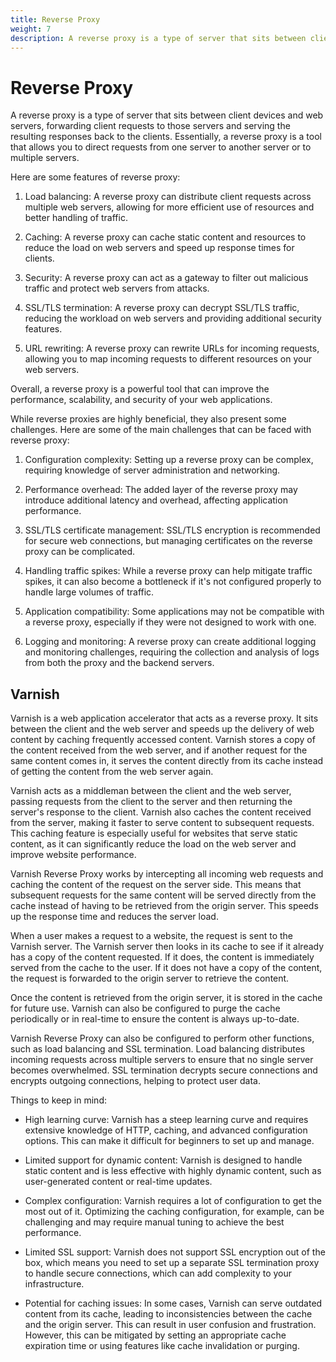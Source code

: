 ```yaml
---
title: Reverse Proxy
weight: 7
description: A reverse proxy is a type of server that sits between client devices and web servers, forwarding client requests to those servers and serving the resulting responses back to the clients. Essentially, a reverse proxy is a tool that allows you to direct requests from one server to another server or to multiple servers.
---
```


# Reverse Proxy

A reverse proxy is a type of server that sits between client devices and web servers, forwarding client requests to those servers and serving the resulting responses back to the clients. Essentially, a reverse proxy is a tool that allows you to direct requests from one server to another server or to multiple servers.

Here are some features of reverse proxy:

1. Load balancing: A reverse proxy can distribute client requests across multiple web servers, allowing for more efficient use of resources and better handling of traffic.

2. Caching: A reverse proxy can cache static content and resources to reduce the load on web servers and speed up response times for clients.

3. Security: A reverse proxy can act as a gateway to filter out malicious traffic and protect web servers from attacks.

4. SSL/TLS termination: A reverse proxy can decrypt SSL/TLS traffic, reducing the workload on web servers and providing additional security features.

5. URL rewriting: A reverse proxy can rewrite URLs for incoming requests, allowing you to map incoming requests to different resources on your web servers.

Overall, a reverse proxy is a powerful tool that can improve the performance, scalability, and security of your web applications.

While reverse proxies are highly beneficial, they also present some challenges. Here are some of the main challenges that can be faced with reverse proxy:

1. Configuration complexity: Setting up a reverse proxy can be complex, requiring knowledge of server administration and networking.

2. Performance overhead: The added layer of the reverse proxy may introduce additional latency and overhead, affecting application performance.

3. SSL/TLS certificate management: SSL/TLS encryption is recommended for secure web connections, but managing certificates on the reverse proxy can be complicated.

4. Handling traffic spikes: While a reverse proxy can help mitigate traffic spikes, it can also become a bottleneck if it's not configured properly to handle large volumes of traffic.

5. Application compatibility: Some applications may not be compatible with a reverse proxy, especially if they were not designed to work with one.

6. Logging and monitoring: A reverse proxy can create additional logging and monitoring challenges, requiring the collection and analysis of logs from both the proxy and the backend servers.

## Varnish

Varnish is a web application accelerator that acts as a reverse proxy. It sits between the client and the web server and speeds up the delivery of web content by caching frequently accessed content. Varnish stores a copy of the content received from the web server, and if another request for the same content comes in, it serves the content directly from its cache instead of getting the content from the web server again.

Varnish acts as a middleman between the client and the web server, passing requests from the client to the server and then returning the server's response to the client. Varnish also caches the content received from the server, making it faster to serve content to subsequent requests. This caching feature is especially useful for websites that serve static content, as it can significantly reduce the load on the web server and improve website performance.

Varnish Reverse Proxy works by intercepting all incoming web requests and caching the content of the request on the server side. This means that subsequent requests for the same content will be served directly from the cache instead of having to be retrieved from the origin server. This speeds up the response time and reduces the server load.

When a user makes a request to a website, the request is sent to the Varnish server. The Varnish server then looks in its cache to see if it already has a copy of the content requested. If it does, the content is immediately served from the cache to the user. If it does not have a copy of the content, the request is forwarded to the origin server to retrieve the content.

Once the content is retrieved from the origin server, it is stored in the cache for future use. Varnish can also be configured to purge the cache periodically or in real-time to ensure the content is always up-to-date.

Varnish Reverse Proxy can also be configured to perform other functions, such as load balancing and SSL termination. Load balancing distributes incoming requests across multiple servers to ensure that no single server becomes overwhelmed. SSL termination decrypts secure connections and encrypts outgoing connections, helping to protect user data.

Things to keep in mind:

- High learning curve: Varnish has a steep learning curve and requires extensive knowledge of HTTP, caching, and advanced configuration options. This can make it difficult for beginners to set up and manage.

- Limited support for dynamic content: Varnish is designed to handle static content and is less effective with highly dynamic content, such as user-generated content or real-time updates.
- Complex configuration: Varnish requires a lot of configuration to get the most out of it. Optimizing the caching configuration, for example, can be challenging and may require manual tuning to achieve the best performance.

- Limited SSL support: Varnish does not support SSL encryption out of the box, which means you need to set up a separate SSL termination proxy to handle secure connections, which can add complexity to your infrastructure.

- Potential for caching issues: In some cases, Varnish can serve outdated content from its cache, leading to inconsistencies between the cache and the origin server. This can result in user confusion and frustration. However, this can be mitigated by setting an appropriate cache expiration time or using features like cache invalidation or purging.
